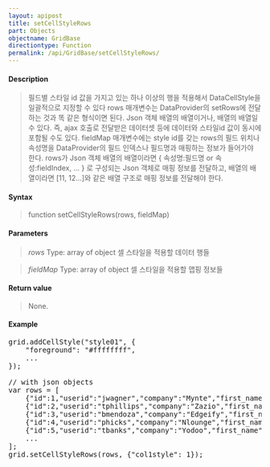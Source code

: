 ```yaml
---
layout: apipost
title: setCellStyleRows
part: Objects
objectname: GridBase
directiontype: Function
permalink: /api/GridBase/setCellStyleRows/
---
```



#### Description

> 필드별 스타일 id 값을 가지고 있는 하나 이상의 행을 적용해서 DataCellStyle을 일괄적으로 지정할 수 있다
> rows 매개변수는 DataProvider의 setRows에 전달하는 것과 똑 같은 형식이면 된다. Json 객체 배열의 배열이거나, 배열의 배열일 수 있다. 즉, ajax 호출로 전달받은 데이터셋 등에 데이터와 스타일id 값이 동시에 포함될 수도 있다.
> fieldMap 매개변수에는 style id를 갖는 rows의 필드 위치나 속성명을 DataProvider의 필드 인덱스나 필드명과 매핑하는 정보가 들어가야 한다. rows가 Json 객체 배열의 배열이라면 { 속성명:필드명 or 속성:fieldIndex, ... } 로 구성되는 Json 객체로 매핑 정보를 전달하고, 배열의 배열이라면 [11, 12...]와 같은 배열 구조로 매핑 정보를 전달해야 한다.

#### Syntax

> function setCellStyleRows(rows, fieldMap)

#### Parameters

> *rows*
> Type: array of object
> 셀 스타일을 적용할 데이터 행들

> *fieldMap*
> Type: array of object
> 셀 스타일을 적용할 맵핑 정보들

#### Return value

> None.

#### Example

<pre class="prettyprint">
grid.addCellStyle("style01", {
    "foreground": "#ffffffff",
    ...
});
 
// with json objects
var rows = [
    {"id":1,"userid":"jwagner","company":"Mynte","first_name":"Theresa","last_name":"Reynolds","col1style":"style01"},
    {"id":2,"userid":"tphillips","company":"Zazio","first_name":"Raymond","last_name":"Tucker","col1style":"style02"},
    {"id":3,"userid":"bmendoza","company":"Edgeify","first_name":"Emily","last_name":"Flores","col1style":"style03"},
    {"id":4,"userid":"phicks","company":"Nlounge","first_name":"Johnny","last_name":"Reed","col1style":"style01"},
    {"id":5,"userid":"tbanks","company":"Yodoo","first_name":"David","last_name":"Miller","col1style":"style03"},
    ...
];
grid.setCellStyleRows(rows, {"col1style": 1});
</pre>

